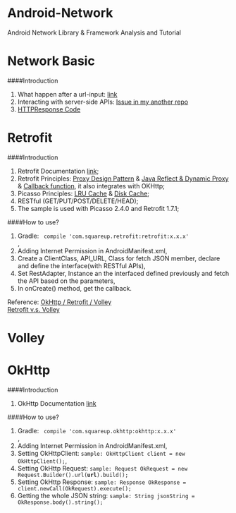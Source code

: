 Android-Network
===============

Android Network Library &amp; Framework Analysis and Tutorial

Network Basic
====
####Introduction
1. What happen after a url-input: [link](http://article.yeeyan.org/view/54517/91367)
2. Interacting with server-side APIs: [Issue in my another repo]()
3. [HTTPResponse Code](http://developer.android.com/reference/org/apache/http/HttpStatus.html#SC_OK)



Retrofit
====
####Introduction
1. Retrofit Documentation [link](http://square.github.io/retrofit/);
2. Retrofit Principles: [Proxy Design Pattern]() & [Java Reflect & Dynamic Proxy]() & [Callback function](), it also integrates with OKHttp;
3. Picasso Principles: [LRU Cache]() & [Disk Cache]();
3. RESTful (GET/PUT/POST/DELETE/HEAD);
4. The sample is used with Picasso 2.4.0 and Retrofit 1.7.1;

####How to use?
1. Gradle: <code> compile 'com.squareup.retrofit:retrofit:x.x.x' </code>,
2. Adding Internet Permission in AndroidManifest.xml,
3. Create a ClientClass, API_URL, Class for fetch JSON member, declare and define the interface(with RESTful APIs),
4. Set RestAdapter, Instance an the interfaced defined previously and fetch the API based on the parameters,
5. In onCreate() method, get the callback.

Reference: [OkHttp / Retrofit / Volley](http://stackoverflow.com/questions/16902716/comparison-of-android-networking-libraries-okhttp-retrofit-volley)  
[Retrofit v.s. Volley](http://instructure.github.io/blog/2013/12/09/volley-vs-retrofit/)


Volley
====

OkHttp
====
####Introduction
1. OkHttp Documentation [link](http://square.github.io/okhttp/)

####How to use?
1. Gradle: <code> compile 'com.squareup.okhttp:okhttp:x.x.x' </code>,
2. Adding Internet Permission in AndroidManifest.xml,
3. Setting OkHttpClient: <code>sample: OkHttpClient client = new OkHttpClient();</code>,
4. Setting OkHttp Request: <code>sample: Request OkRequest = new Request.Builder().url(**url**).build();</code>
5. Setting OkHttp Response: <code>sample: Response OkResponse = client.newCall(OkRequest).execute();</code>
6. Getting the whole JSON string: <code>sample: String jsonString = OkResponse.body().string();


